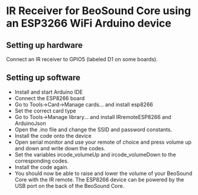 # IR Receiver for BeoSound Core using an ESP3266 WiFi Arduino device
## Setting up hardware
Connect an IR receiver to GPIO5 (labeled D1 on some boards).
## Setting up software
* Install and start Arduino IDE
* Connect the ESP8266 board
* Go to Tools->Card->Manage cards... and install esp8266
* Set the correct card type
* Go to Tools->Manage library... and install IRremoteESP8266 and ArduinoJson
* Open the .ino file and change the SSID and password constants.
* Install the code onto the device
* Open serial monitor and use your remote of choice and press volume up and down and write down the codes.
* Set the variables ircode_volumeUp and ircode_volumeDown to the corresponding codes.
* Install the code again.
* You should now be able to raise and lower the volume of your BeoSound Core with the IR remote. The ESP8266 device can be powered by the USB port on the back of the BeoSound Core.
